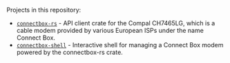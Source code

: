 Projects in this repository:
* [`connectbox-rs`](connectbox) - API client crate for the Compal CH7465LG, which is a cable modem provided by various European ISPs under the name Connect Box.
* [`connectbox-shell`](connectbox-shell) - Interactive shell for managing a Connect Box modem powered by the connectbox-rs crate.